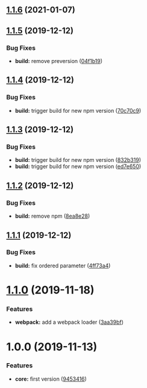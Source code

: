 ## [1.1.6](https://github.com/sencrop/openapi-js-sdk-builder/compare/v1.1.5...v1.1.6) (2021-01-07)



<a name="1.1.5"></a>
## [1.1.5](https://github.com/sencrop/openapi-js-sdk-builder/compare/v1.1.4...v1.1.5) (2019-12-12)


### Bug Fixes

* **build:** remove preversion ([04f1b19](https://github.com/sencrop/openapi-js-sdk-builder/commit/04f1b19))



<a name="1.1.4"></a>
## [1.1.4](https://github.com/sencrop/openapi-js-sdk-builder/compare/v1.1.3...v1.1.4) (2019-12-12)


### Bug Fixes

* **build:** trigger build for new npm version ([70c70c9](https://github.com/sencrop/openapi-js-sdk-builder/commit/70c70c9))



<a name="1.1.3"></a>
## [1.1.3](https://github.com/sencrop/openapi-js-sdk-builder/compare/v1.1.2...v1.1.3) (2019-12-12)


### Bug Fixes

* **build:** trigger build for new npm version ([832b319](https://github.com/sencrop/openapi-js-sdk-builder/commit/832b319))
* **build:** trigger build for new npm version ([ed7e650](https://github.com/sencrop/openapi-js-sdk-builder/commit/ed7e650))



<a name="1.1.2"></a>
## [1.1.2](https://github.com/sencrop/openapi-js-sdk-builder/compare/v1.1.1...v1.1.2) (2019-12-12)


### Bug Fixes

* **build:** remove npm ([8ea8e28](https://github.com/sencrop/openapi-js-sdk-builder/commit/8ea8e28))



<a name="1.1.1"></a>
## [1.1.1](https://github.com/sencrop/openapi-js-sdk-builder/compare/v1.1.0...v1.1.1) (2019-12-12)


### Bug Fixes

* **build:** fix ordered parameter ([4ff73a4](https://github.com/sencrop/openapi-js-sdk-builder/commit/4ff73a4))



<a name="1.1.0"></a>
# [1.1.0](https://github.com/sencrop/openapi-js-sdk-builder/compare/v1.0.0...v1.1.0) (2019-11-18)


### Features

* **webpack:** add a webpack loader ([3aa39bf](https://github.com/sencrop/openapi-js-sdk-builder/commit/3aa39bf))



<a name="1.0.0"></a>
# 1.0.0 (2019-11-13)


### Features

* **core:** first version ([9453416](https://github.com/sencrop/openapi-js-sdk-builder/commit/9453416))



